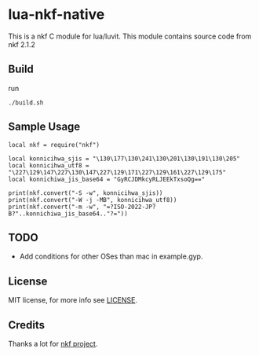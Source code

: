 # lua-nkf-native

This is a nkf C module for lua/luvit.
This module contains source code from nkf 2.1.2

## Build

run
```
./build.sh
```

## Sample Usage

```
local nkf = require("nkf")

local konnicihwa_sjis = "\130\177\130\241\130\201\130\191\130\205"
local konnicihwa_utf8 = "\227\129\147\227\130\147\227\129\171\227\129\161\227\129\175"
local konnichiwa_jis_base64 = "GyRCJDMkcyRLJEEkTxsoQg=="

print(nkf.convert("-S -w", konnicihwa_sjis))
print(nkf.convert("-W -j -MB", konnicihwa_utf8))
print(nkf.convert("-m -w", "=?ISO-2022-JP?B?"..konnichiwa_jis_base64.."?="))
```

## TODO
* Add conditions for other OSes than mac in example.gyp.

## License

MIT license, for more info see [LICENSE](https://raw.github.com/hnakamur/luvit-c-module-example/master/LICENSE).

## Credits
Thanks a lot for [nkf project](http://sourceforge.jp/projects/nkf/).
